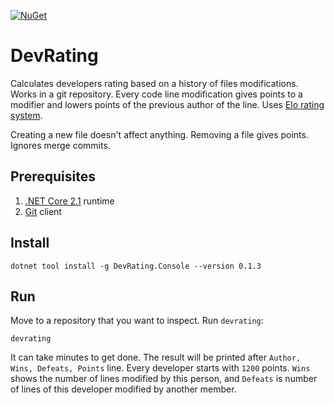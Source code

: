 [![NuGet](https://img.shields.io/nuget/v/DevRating.Console.svg)](https://www.nuget.org/packages/DevRating.Console/)

# DevRating

Calculates developers rating based on a history of files modifications. Works in a git repository. Every code line modification gives points to a modifier and lowers points of the previous author of the line. Uses [Elo rating system](https://en.wikipedia.org/wiki/Elo_rating_system).

Creating a new file doesn't affect anything. Removing a file gives points. Ignores merge commits.

## Prerequisites
1. [.NET Core 2.1](https://dotnet.microsoft.com/download/dotnet-core/2.1) runtime
2. [Git](https://git-scm.com/downloads) client

## Install
```Batchfile
dotnet tool install -g DevRating.Console --version 0.1.3
```

## Run
Move to a repository that you want to inspect. Run `devrating`:

```Batchfile
devrating
```

It can take minutes to get done. The result will be printed after `Author, Wins, Defeats, Points` line. Every developer starts with `1200` points. `Wins` shows the number of lines modified by this person, and `Defeats` is number of lines of this developer modified by another member.
